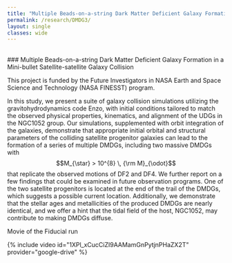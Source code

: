 ```yaml
---
title: "Multiple Beads-on-a-string Dark Matter Deficient Galaxy Formation in a Mini-bullet Satellite-satellite Galaxy Collision"
permalink: /research/DMDG3/
layout: single
classes: wide
---
```


<br/>
### Multiple Beads-on-a-string Dark Matter Deficient Galaxy Formation in a Mini-bullet Satellite-satellite Galaxy Collision
<br/>

This project is funded by the Future Investigators in NASA Earth and Space Science and Technology <a href="https://nspires.nasaprs.com/external/solicitations/summary!init.do?solId=%7b87947100-56AE-C4DC-C511-0349862D658A%7d&path=open" style="text-decoration:none" target="_blank">(NASA FINESST)</a> program.

In this study, we present a suite of galaxy collision simulations utilizing the gravitohydrodynamics code Enzo, with initial conditions tailored to match the observed physical properties, kinematics, and alignment of the UDGs in the NGC1052 group. 
Our simulations, supplemented with orbit integration of the galaxies, demonstrate that appropriate initial orbital and structural parameters of the colliding satellite progenitor galaxies can lead to the formation of a series of multiple DMDGs, including two massive DMDGs with $$M_{\star} > 10^{8} \, {\rm M}_{\odot}$$ that replicate the observed motions of DF2 and DF4. 
We further report on a few findings that could be examined in future observation programs. 
One of the two satellite progenitors is located at the end of the trail of the DMDGs, which suggests a possible current location. 
Additionally, we demonstrate that the stellar ages and metallicities of the produced DMDGs are nearly identical, and we offer a hint that the tidal field of the host, NGC1052, may contribute to making DMDGs diffuse.

Movie of the Fiducial run

{% include video id="1XPl_xCucCiZI9AAMamGnPytjnPHaZX2T" provider="google-drive" %}
